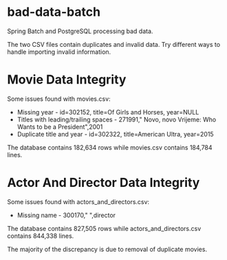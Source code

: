 # bad-data-batch
Spring Batch and PostgreSQL processing bad data.

The two CSV files contain duplicates and invalid data.
Try different ways to handle importing invalid information.

# Movie Data Integrity
Some issues found with movies.csv:
* Missing year - id=302152, title=Of Girls and Horses, year=NULL
* Titles with leading/trailing spaces - 271991," Novo, novo Vrijeme: Who Wants to be a President",2001
* Duplicate title and year - id=302322, title=American Ultra, year=2015

The database contains 182,634 rows while movies.csv contains 184,784 lines.

# Actor And Director Data Integrity
Some issues found with actors_and_directors.csv:
* Missing name - 300170," ",director

The database contains 827,505 rows while actors_and_directors.csv contains 844,338 lines.

The majority of the discrepancy is due to removal of duplicate movies.
